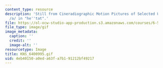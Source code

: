 ```yaml
---
content_type: resource
description: 'Still from Cineradiographic Motion Pictures of Selected Utterances:
  /a/ in "he''tat".'
file: https://ol-ocw-studio-app-production.s3.amazonaws.com/courses/6-542j-laboratory-on-the-physiology-acoustics-and-perception-of-speech-fall-2005/4eb40150a0eda63fa7b191212bf49217_KNS_6400995.gif
file_type: image/gif
image_metadata:
  caption: ''
  credit: ''
  image-alt: ''
resourcetype: Image
title: KNS_6400995.gif
uid: 4eb40150-a0ed-a63f-a7b1-91212bf49217
---
```

